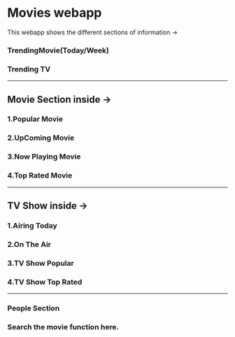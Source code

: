 # Movies webapp
This webapp shows the different sections of information ->

### TrendingMovie(Today/Week)

### Trending TV

---

## Movie Section inside ->

### 1.Popular Movie

### 2.UpComing Movie

### 3.Now Playing Movie

### 4.Top Rated Movie

---

## TV Show inside ->

### 1.Airing Today

### 2.On The Air

### 3.TV Show Popular

### 4.TV Show Top Rated

---

### People Section

### Search the movie function here.

